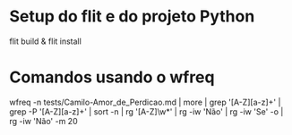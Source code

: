 # Setup do flit e do projeto Python
flit build & flit install

# Comandos usando o wfreq 
wfreq -n tests/Camilo-Amor_de_Perdicao.md | more
                                          | grep '[A-Z][a-z]\+' 
                                          | grep -P '[A-Z][a-z]+' | sort -n 
                                          | rg '[A-Z]\w*'
                                          | rg -iw 'Não'
                                          | rg -iw 'Se'
      -o                                  | rg -iw 'Não'
      -m 20